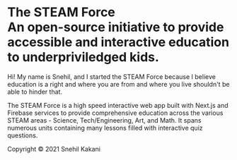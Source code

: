 # The STEAM Force <br /> An open-source initiative to provide accessible and interactive education to underpriviledged kids.

Hi! My name is Snehil, and I started the STEAM Force because I believe education is a right and where you are from and where you live shouldn't be able to hinder that.

The STEAM Force is a high speed interactive web app built with Next.js and Firebase services to provide comprehensive education across the various STEAM areas - Science, Tech/Engineering, Art, and Math. It spans numerous units containing many lessons filled with interactive quiz questions.

Copyright © 2021 Snehil Kakani
